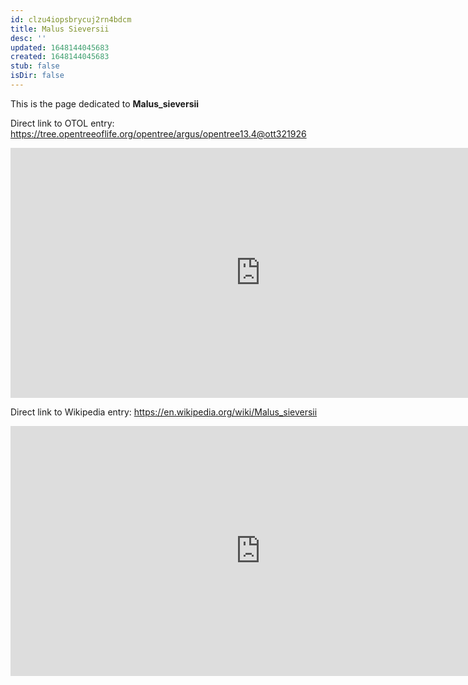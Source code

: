 ```yaml
---
id: clzu4iopsbrycuj2rn4bdcm
title: Malus Sieversii
desc: ''
updated: 1648144045683
created: 1648144045683
stub: false
isDir: false
---
```

This is the page dedicated to **Malus_sieversii**


Direct link to OTOL entry: https://tree.opentreeoflife.org/opentree/argus/opentree13.4@ott321926



<html>
    <body>
    <iframe src="https://tree.opentreeoflife.org/opentree/argus/opentree13.4@ott321926"
    width="800" height="400" frameborder="0" allowfullscreen> </iframe>
    </body>
</html>
    


Direct link to Wikipedia entry: https://en.wikipedia.org/wiki/Malus_sieversii



<html>
    <body>
    <iframe src="https://en.wikipedia.org/wiki/Malus_sieversii"
    width="800" height="400" frameborder="0" allowfullscreen> </iframe>
    </body>
</html>
    
